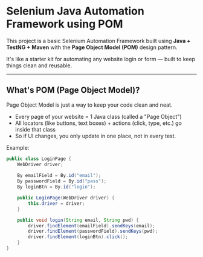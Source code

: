 # Selenium Java Automation Framework using POM

This project is a basic Selenium Automation Framework built using **Java + TestNG + Maven** with the **Page Object Model (POM)** design pattern.

It's like a starter kit for automating any website login or form — built to keep things clean and reusable.

---

## What's POM (Page Object Model)?

Page Object Model is just a way to keep your code clean and neat.

- Every page of your website = 1 Java class (called a "Page Object")
- All locators (like buttons, text boxes) + actions (click, type, etc.) go inside that class
- So if UI changes, you only update in one place, not in every test.

Example:
```java
public class LoginPage {
    WebDriver driver;
    
    By emailField = By.id("email");
    By passwordField = By.id("pass");
    By loginBtn = By.id("login");

    public LoginPage(WebDriver driver) {
        this.driver = driver;
    }

    public void login(String email, String pwd) {
        driver.findElement(emailField).sendKeys(email);
        driver.findElement(passwordField).sendKeys(pwd);
        driver.findElement(loginBtn).click();
    }
}

